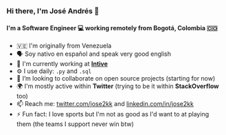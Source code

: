 ### Hi there, I'm José Andrés 👋

#### I'm a Software Engineer :computer: working remotely from Bogotá, Colombia :colombia:

- :venezuela: I'm originally from Venezuela
- :speaking_head: Soy nativo en español and speak very good english
- :scroll: I'm currently working at [**Intive**](https://intive.com)
- ⚙️ I use daily: `.py` and `.sql`
- 👯 I’m looking to collaborate on open source projects (starting for now)
- 🌍 I'm mostly active within **Twitter** (trying to be it within **StackOverflow** too)
- 📫 Reach me: [twitter.com/jose2kk](https://twitter.com/jose2kk) and [linkedin.com/in/jose2kk](https://www.linkedin.com/in/jose2kk)
- ⚡ Fun fact: I love sports but I'm not as good as I'd want to at playing them (the teams I support never win btw)
